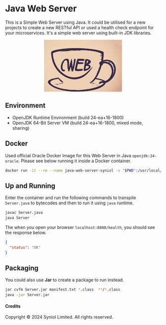 # Java Web Server
This is a Simple Web Server using Java. It could be utilised for a new projects to create a new RESTful API or 
used a health check endpoint for your microservices. It's a simple web server using built-in JDK libraries.

<div style="text-align: center; width: 100%;">
    <img style="max-width: 50%" src="https://github.com/syniol/java-web-server/blob/main/cover.jpg?raw=true" alt="Java Web Server Cover">
</div>

## Environment
 * OpenJDK Runtime Environment (build 24-ea+16-1800)
 * OpenJDK 64-Bit Server VM (build 24-ea+16-1800, mixed mode, sharing)


## Docker
Used official Oracle Docker Image for this Web Server in Java `openjdk:24-oracle`. Please see below running it 
inside a Docker container.


```bash	
docker run -it --rm --name java-web-server-syniol -v "$PWD":/usr/local/app --workdir /usr/local/app -p 8080:80 openjdk:24-oracle bash
```

## Up and Running
Enter the container and run the following commands to transpile `Server.java` to bytecodes and then to run it using `java` runtime.
```bash
javac Server.java
java Server
```

The when you open your browser `localhost:8080/health`, you should see the response below.

```json
{
  "status": "OK"
}
```

## Packaging
You could also use __Jar__ to create a package to run instead.

```bash
jar cvfm Server.jar manifest.txt *.class  **/*.class
java -jar Server.jar
```


#### Credits
Copyright &copy; 2024 Syniol Limited. All rights reserved.
